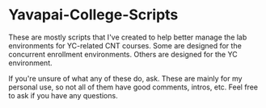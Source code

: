 # Yavapai-College-Scripts

These are mostly scripts that I've created to help better manage the lab environments for YC-related CNT courses.  Some are designed for the concurrent enrollment environments.  Others are designed for the YC environment.  

If you're unsure of what any of these do, ask.  These are mainly for my personal use, so not all of them have good comments, intros, etc.  Feel free to ask if you have any questions.

